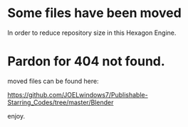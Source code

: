 # Some files have been moved
In order to reduce repository size in this Hexagon Engine.

# Pardon for 404 not found.
moved files can be found here:

https://github.com/JOELwindows7/Publishable-Starring_Codes/tree/master/Blender

enjoy.